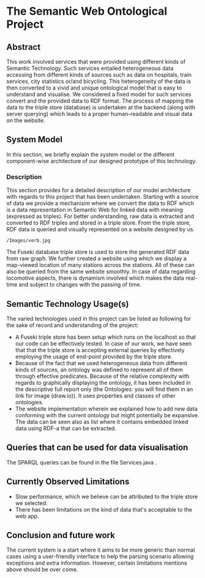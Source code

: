 # The Semantic Web Ontological Project
## Abstract
This work involved services that were provided using different kinds of Semantic Technology. Such services entailed heterogeneous data accessing from different kinds of sources such as data on hospitals, train services, city statistics or/and bicycling. This heterogeneity of the data is then converted to a vivid and unique ontological model that is easy to understand and visualise. We considered a fixed model for such services  convert and the provided data to RDF format. The process of mapping the data to the triple store (database) is undertaken at the backend (along with server querying)  which leads to a proper human-readable and visual data on the website.

## System Model
In this section, we briefly explain the system model or the different component-wise architecture of our designed prototype of this technology.

### Description

This section provides for a detailed description of our model architecture with regards to this project that has been undertaken. Starting with a source of data we provide a mechanisim where we convert the data to RDF which is a data representation in Semantic Web for linked data with meaning (expressed as triples).  For better understanding, raw data is extracted and converted to RDF triples and stored in a triple store.  From the triple store, RDF data is queried and visually represented on a website designed by us. 

```
/Images/verb.jpg
```

The Fuseki database triple store is used to store the generated RDF data from raw graph. We further created a website using which we display a map-viewed location of many stations across the stations. All of these can also be queried from the same website smoothly. In case of data regarding locomotive aspects, there is dynamism involved which makes the data real-time and subject to changes with the passing of time.

## Semantic Technology Usage(s)

The varied technologies used in this project can be listed as following for the sake of record and understanding of the project:

* A Fuseki triple store has been setup which runs on the localhost so that our code can be effectively tested. In case of our work, we have seen that that the triple store is accepting external queries by effectively employing the usage of end-point provided by the triple store.
* Because of the fact that we used heterogeneous data from different kinds of sources, an ontology was defined to represent all of them through effective predicates. Because of the relative complexity with regards to graphically displaying the ontology, it has been included in the descriptive full report only (the Ontologies: you will find them in an link for image (draw.io)). It uses properties and classes of other ontologies.  
* The website implementation wherein we explained how to add new data conforming with the current ontology but might potentially be expansive. The data can be seen also as list where it contains embedded linked data using RDF-a that can be extracted.

## Queries that can be used for data visualisation

The SPARQL queries can be found in the file  Services.java .

## Currently Observed Limitations

* Slow performance, which we believe can be attributed to the triple store we selected.
* There has been limitations on the kind of data that's acceptable to the web app.



## Conclusion and future work

The current system is a start where it aims to be more generic than normal cases using a user-friendly interface to help the parsing scenario allowing exceptions and extra information. However, certain limitations mentions above should be over come.

##  



